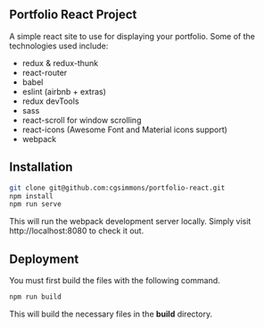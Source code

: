 ## Portfolio React Project

A simple react site to use for displaying your portfolio. Some of the technologies used include:

- redux & redux-thunk
- react-router
- babel
- eslint (airbnb + extras)
- redux devTools
- sass
- react-scroll for window scrolling
- react-icons (Awesome Font and Material icons support)
- webpack

## Installation

```bash
git clone git@github.com:cgsimmons/portfolio-react.git
npm install
npm run serve
```

This will run the webpack development server locally. Simply visit http://localhost:8080 to check it out.

## Deployment

You must first build the files with the following command.

```bash
npm run build
```

This will build the necessary files in the **build** directory.
